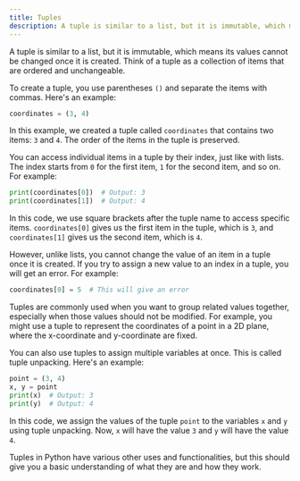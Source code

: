 ```yaml
---
title: Tuples
description: A tuple is similar to a list, but it is immutable, which means its values cannot be changed once it is created. Think of a tuple as a collection of items that are ordered and unchangeable.
---
```


A tuple is similar to a list, but it is immutable, which means its values cannot be changed once it is created. Think of a tuple as a collection of items that are ordered and unchangeable.

To create a tuple, you use parentheses `()` and separate the items with commas. Here's an example:

```python
coordinates = (3, 4)
```

In this example, we created a tuple called `coordinates` that contains two items: `3` and `4`. The order of the items in the tuple is preserved.

You can access individual items in a tuple by their index, just like with lists. The index starts from `0` for the first item, `1` for the second item, and so on. For example:

```python
print(coordinates[0])  # Output: 3
print(coordinates[1])  # Output: 4
```

In this code, we use square brackets after the tuple name to access specific items. `coordinates[0]` gives us the first item in the tuple, which is `3`, and `coordinates[1]` gives us the second item, which is `4`.

However, unlike lists, you cannot change the value of an item in a tuple once it is created. If you try to assign a new value to an index in a tuple, you will get an error. For example:

```python
coordinates[0] = 5  # This will give an error
```

Tuples are commonly used when you want to group related values together, especially when those values should not be modified. For example, you might use a tuple to represent the coordinates of a point in a 2D plane, where the x-coordinate and y-coordinate are fixed.

You can also use tuples to assign multiple variables at once. This is called tuple unpacking. Here's an example:

```python
point = (3, 4)
x, y = point
print(x)  # Output: 3
print(y)  # Output: 4
```

In this code, we assign the values of the tuple `point` to the variables `x` and `y` using tuple unpacking. Now, `x` will have the value `3` and `y` will have the value `4`.

Tuples in Python have various other uses and functionalities, but this should give you a basic understanding of what they are and how they work.
